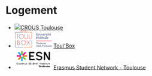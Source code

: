 
# Logement

* <img src="https://github.com/upssitech/liens/blob/main/logos/CROUS" width=100>[CROUS Toulouse](https://www.crous-toulouse.fr)
* <img src="https://github.com/upssitech/liens/blob/main/logos/toulbox.png" width=100> [Toul'Box](https://toulbox.univ-toulouse.fr)
* <img src="https://github.com/upssitech/liens/blob/main/logos/ESN_Toulouse.png" width=100> [Erasmus Student Network - Toulouse](https://esntoulouse.fr/fr)

